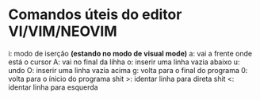 # Comandos úteis do editor VI/VIM/NEOVIM

i: modo de iserção
**(estando no modo de visual mode)**
a: vai a frente onde está o cursor
A: vai no final da lihha
o: inserir uma linha vazia abaixo
u: undo
O: inserir uma linha vazia acima
g: volta para o final do programa
0: volta para o ínicio do programa
shit >: identar linha para direta
shit <: identar linha para esquerda



